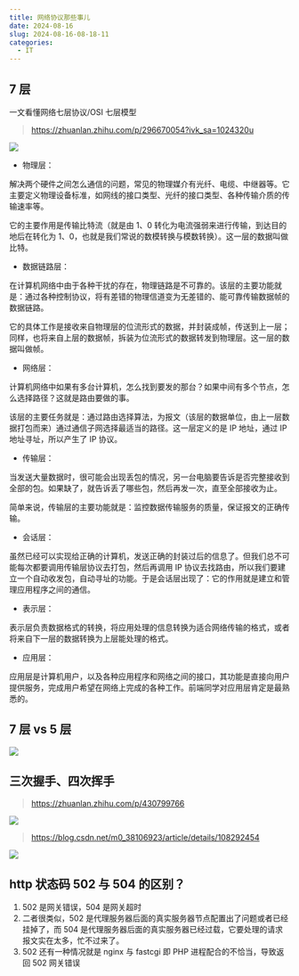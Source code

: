 ```yaml
---
title: 网络协议那些事儿
date: 2024-08-16
slug: 2024-08-16-08-18-11
categories:
  - IT
---
```


## 7 层

一文看懂网络七层协议/OSI 七层模型

> https://zhuanlan.zhihu.com/p/296670054?ivk_sa=1024320u

![](https://pic2.zhimg.com/80/v2-1dd6e1ed2f348db47ce0cde38d545ae9_1440w.webp)

- 物理层：

解决两个硬件之间怎么通信的问题，常见的物理媒介有光纤、电缆、中继器等。它主要定义物理设备标准，如网线的接口类型、光纤的接口类型、各种传输介质的传输速率等。

它的主要作用是传输比特流（就是由 1、0 转化为电流强弱来进行传输，到达目的地后在转化为 1、0，也就是我们常说的数模转换与模数转换）。这一层的数据叫做比特。

- 数据链路层：

在计算机网络中由于各种干扰的存在，物理链路是不可靠的。该层的主要功能就是：通过各种控制协议，将有差错的物理信道变为无差错的、能可靠传输数据帧的数据链路。

它的具体工作是接收来自物理层的位流形式的数据，并封装成帧，传送到上一层；同样，也将来自上层的数据帧，拆装为位流形式的数据转发到物理层。这一层的数据叫做帧。

- 网络层：

计算机网络中如果有多台计算机，怎么找到要发的那台？如果中间有多个节点，怎么选择路径？这就是路由要做的事。

该层的主要任务就是：通过路由选择算法，为报文（该层的数据单位，由上一层数据打包而来）通过通信子网选择最适当的路径。这一层定义的是 IP 地址，通过 IP 地址寻址，所以产生了 IP 协议。

- 传输层：

当发送大量数据时，很可能会出现丢包的情况，另一台电脑要告诉是否完整接收到全部的包。如果缺了，就告诉丢了哪些包，然后再发一次，直至全部接收为止。

简单来说，传输层的主要功能就是：监控数据传输服务的质量，保证报文的正确传输。

- 会话层：

虽然已经可以实现给正确的计算机，发送正确的封装过后的信息了。但我们总不可能每次都要调用传输层协议去打包，然后再调用 IP 协议去找路由，所以我们要建立一个自动收发包，自动寻址的功能。于是会话层出现了：它的作用就是建立和管理应用程序之间的通信。

- 表示层：

表示层负责数据格式的转换，将应用处理的信息转换为适合网络传输的格式，或者将来自下一层的数据转换为上层能处理的格式。

- 应用层：

应用层是计算机用户，以及各种应用程序和网络之间的接口，其功能是直接向用户提供服务，完成用户希望在网络上完成的各种工作。前端同学对应用层肯定是最熟悉的。

## 7 层 vs 5 层

![](https://pic3.zhimg.com/80/v2-1578921092d775e024345fa8a531a85e_1440w.webp)

## 三次握手、四次挥手

> https://zhuanlan.zhihu.com/p/430799766

![](https://pic1.zhimg.com/80/v2-c261e806e822ccdf18c066bb9265c280_1440w.webp)

> https://blog.csdn.net/m0_38106923/article/details/108292454

![](https://img-blog.csdnimg.cn/20200829121601962.png)

## http 状态码 502 与 504 的区别？

1. 502 是网关错误，504 是网关超时
2. 二者很类似，502 是代理服务器后面的真实服务器节点配置出了问题或者已经挂掉了，而 504 是代理服务器后面的真实服务器已经过载，它要处理的请求报文实在太多，忙不过来了。
3. 502 还有一种情况就是 nginx 与 fastcgi 即 PHP 进程配合的不恰当，导致返回 502 网关错误

